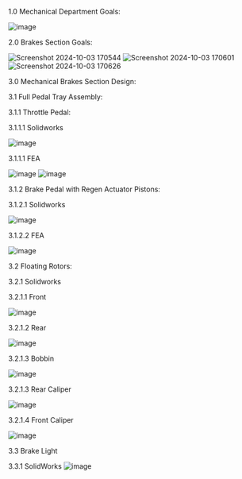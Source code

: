 1.0 Mechanical Department Goals:

![image](https://github.com/user-attachments/assets/bd6502bd-729a-4e5f-834d-59d3b41daa7e)

2.0 Brakes Section Goals:

![Screenshot 2024-10-03 170544](https://github.com/user-attachments/assets/37cf747d-cc7c-4e1c-bb48-25c7054ad11f)
![Screenshot 2024-10-03 170601](https://github.com/user-attachments/assets/e50061ab-4456-4657-b88a-8043dfd93e69)
![Screenshot 2024-10-03 170626](https://github.com/user-attachments/assets/7f5e29cf-b62a-4df3-909b-45d282ecb651)

3.0 Mechanical Brakes Section Design:

3.1 Full Pedal Tray Assembly:

3.1.1 Throttle Pedal:

3.1.1.1 Solidworks

![image](https://github.com/user-attachments/assets/3de80dee-7c5d-4207-b37f-5f8fbac5ca33)

3.1.1.1 FEA

![image](https://github.com/user-attachments/assets/28c07eed-c146-4d9c-b690-ca3f3513ca05)
![image](https://github.com/user-attachments/assets/0891e3a9-02d1-42d3-8167-9cb24fbb8db8)

3.1.2 Brake Pedal with Regen Actuator Pistons:

3.1.2.1 Solidworks

![image](https://github.com/user-attachments/assets/9fa4819c-8c14-47ab-91a2-53e5b0270bf9)

3.1.2.2 FEA

![image](https://github.com/user-attachments/assets/42a6e605-d7f0-447f-9a2f-0a1238e77163)

3.2 Floating Rotors:

3.2.1 Solidworks

3.2.1.1 Front

![image](https://github.com/user-attachments/assets/c2cf99f3-121a-4357-abca-74880ddc50fe)

3.2.1.2 Rear

![image](https://github.com/user-attachments/assets/7a07f162-cbd2-4297-8296-30f322663c38)

3.2.1.3 Bobbin

![image](https://github.com/user-attachments/assets/c16f87c4-2a1b-4ce5-b93c-89a79a48b377)

3.2.1.3 Rear Caliper

![image](https://github.com/user-attachments/assets/d534f008-6ac7-4138-83f3-3e723b88ba93)

3.2.1.4 Front Caliper

![image](https://github.com/user-attachments/assets/c583817c-7b99-442a-8581-a2be7adf65fa)

3.3 Brake Light

3.3.1 SolidWorks
![image](https://github.com/user-attachments/assets/d7ca2135-3fd1-4461-97ce-72342330d5e8)

